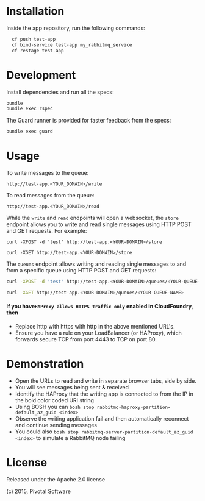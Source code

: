 Installation
============

Inside the app repository, run the following commands:

```bash
  cf push test-app
  cf bind-service test-app my_rabbitmq_service
  cf restage test-app
```

Development
===========

Install dependencies and run all the specs:

```bash
bundle
bundle exec rspec
```

The Guard runner is provided for faster feedback from the specs:

```bash
bundle exec guard
```

Usage
=====

To write messages to the queue:

```
http://test-app.<YOUR_DOMAIN>/write
```

To read messages from the queue:

```
http://test-app.<YOUR_DOMAIN>/read
```

While the `write` and `read` endpoints will open a websocket, the `store` endpoint
allows you to write and read single messages using HTTP POST and GET
requests. For example:

```
curl -XPOST -d 'test' http://test-app.<YOUR-DOMAIN>/store

curl -XGET http://test-app.<YOUR-DOMAIN>/store
```

The `queues` endpoint allows writing and reading single messages to and from a specific queue using HTTP POST and GET requests:

```bash
curl -XPOST -d 'test' http://test-app.<YOUR-DOMAIN>/queues/<YOUR-QUEUE-NAME>

curl -XGET http://test-app.<YOUR-DOMAIN>/queues/<YOUR-QUEUE-NAME>
```

#### If you have`HAProxy allows HTTPS traffic only` enabled in CloudFoundry, then
- Replace http with https with http in the above mentioned URL's.
- Ensure you have a rule on your LoadBalancer (or HAProxy), which forwards secure TCP from port 4443 to TCP on port 80.

Demonstration
=============

* Open the URLs to read and write in separate browser tabs, side by side.
* You will see messages being sent & received
* Identify the HAProxy that the writing app is connected to from the IP in the bold color coded URI string
* Using BOSH you can `bosh stop rabbitmq-haproxy-partition-default_az_guid <index>`
* Observe the writing application fail and then automatically reconnect and continue sending messages
* You could also `bosh stop rabbitmq-server-partition-default_az_guid <index>` to simulate a RabbitMQ node failing

License
=======

Released under the Apache 2.0 license

(c) 2015, Pivotal Software

